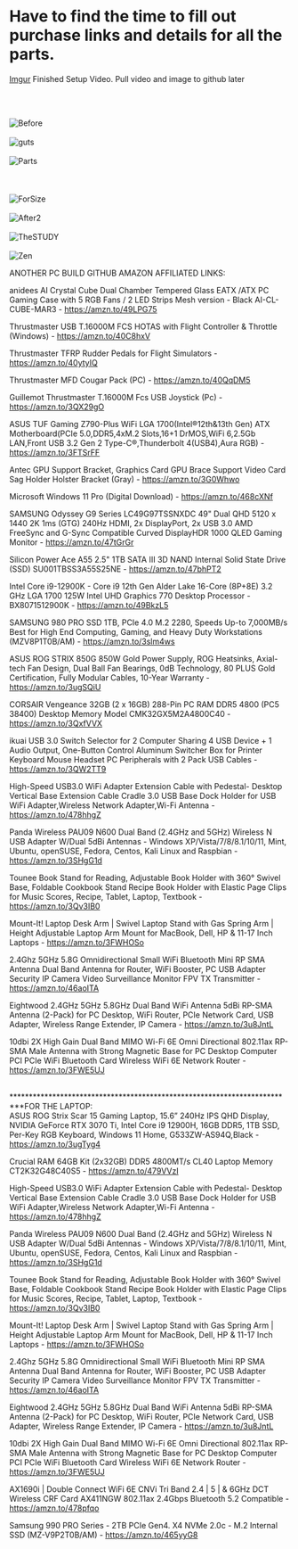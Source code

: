 # Have to find the time to fill out purchase links and details for all the parts.

[Imgur](https://i.imgur.com/0htkfbS.mp4) Finished Setup Video. Pull video and image to github later

<br>
<br>

![Before](https://github.com/TreadSoftly/Projects/assets/121847455/432e42b7-ee91-4486-858b-ac4cce70bf6a)
<br>
<br>
![guts](https://github.com/TreadSoftly/Projects/assets/121847455/db1b934f-8c63-4c39-a927-0995837b0934)
<br>
<br>
![Parts](https://github.com/TreadSoftly/Projects/assets/121847455/5cfb1646-835d-411d-baf1-a16340f2b011)
<br>
<br>
<br>
<br>
![ForSize](https://github.com/TreadSoftly/Projects/assets/121847455/3909d103-9aff-4311-89f9-9617b1c11559)
<br>
<br>
![After2](https://github.com/TreadSoftly/Projects/assets/121847455/59ca91eb-4f96-4299-9a11-bf330fc802fa)
<br>
<br>
![TheSTUDY](https://github.com/TreadSoftly/Projects/assets/121847455/c038c5c3-0f3f-46db-811c-e0f37b876bb3)
<br>
<br>
![Zen](https://github.com/TreadSoftly/Projects/assets/121847455/fa893718-32ce-4cc3-aba5-75b9c1c9b0d9)
<br>



ANOTHER PC BUILD GITHUB AMAZON AFFILIATED LINKS:

anidees AI Crystal Cube <Mesh Front Panel> Dual Chamber Tempered Glass EATX /ATX PC Gaming Case with 5 RGB Fans / 2 LED Strips Mesh version - Black AI-CL-CUBE-MAR3 - https://amzn.to/49LPG75

Thrustmaster USB T.16000M FCS HOTAS with Flight Controller & Throttle (Windows) - https://amzn.to/40C8hxV

Thrustmaster TFRP Rudder Pedals for Flight Simulators - https://amzn.to/40ytyIQ

Thrustmaster MFD Cougar Pack (PC) - https://amzn.to/40QqDM5

Guillemot Thrustmaster T.16000M Fcs USB Joystick (Pc) - https://amzn.to/3QX29gO

ASUS TUF Gaming Z790-Plus WiFi LGA 1700(Intel®12th&13th Gen) ATX Motherboard(PCIe 5.0,DDR5,4xM.2 Slots,16+1 DrMOS,WiFi 6,2.5Gb LAN,Front USB 3.2 Gen 2 Type-C®,Thunderbolt 4(USB4),Aura RGB)  - https://amzn.to/3FTSrFF

Antec GPU Support Bracket, Graphics Card GPU Brace Support Video Card Sag Holder Holster Bracket (Gray) - https://amzn.to/3G0Whwo

Microsoft Windows 11 Pro (Digital Download) - https://amzn.to/468cXNf

SAMSUNG Odyssey G9 Series LC49G97TSSNXDC 49" Dual QHD 5120 x 1440 2K 1ms (GTG) 240Hz HDMI, 2x DisplayPort, 2x USB 3.0 AMD FreeSync and G-Sync Compatible Curved DisplayHDR 1000 QLED Gaming Monitor - https://amzn.to/47tGrGr

Silicon Power Ace A55 2.5" 1TB SATA III 3D NAND Internal Solid State Drive (SSD) SU001TBSS3A55S25NE - https://amzn.to/47bhPT2

Intel Core i9-12900K - Core i9 12th Gen Alder Lake 16-Core (8P+8E) 3.2 GHz LGA 1700 125W Intel UHD Graphics 770 Desktop Processor - BX8071512900K - https://amzn.to/49BkzL5

SAMSUNG 980 PRO SSD 1TB, PCIe 4.0 M.2 2280, Speeds Up-to 7,000MB/s Best for High End Computing, Gaming, and Heavy Duty Workstations (MZV8P1T0B/AM) - https://amzn.to/3slm4ws

ASUS ROG STRIX 850G 850W Gold Power Supply, ROG Heatsinks, Axial-tech Fan Design, Dual Ball Fan Bearings, 0dB Technology, 80 PLUS Gold Certification, Fully Modular Cables, 10-Year Warranty - https://amzn.to/3ugSQiU

CORSAIR Vengeance 32GB (2 x 16GB) 288-Pin PC RAM DDR5 4800 (PC5 38400) Desktop Memory Model CMK32GX5M2A4800C40 - https://amzn.to/3QxfVVX

ikuai USB 3.0 Switch Selector for 2 Computer Sharing 4 USB Device + 1 Audio Output, One-Button Control Aluminum Switcher Box for Printer Keyboard Mouse Headset PC Peripherals with 2 Pack USB Cables - https://amzn.to/3QW2TT9

High-Speed USB3.0 WiFi Adapter Extension Cable with Pedestal- Desktop Vertical Base Extension Cable Cradle 3.0 USB Base Dock Holder for USB WiFi Adapter,Wireless Network Adapter,Wi-Fi Antenna - https://amzn.to/478hhgZ

Panda Wireless PAU09 N600 Dual Band (2.4GHz and 5GHz) Wireless N USB Adapter W/Dual 5dBi Antennas - Windows XP/Vista/7/8/8.1/10/11, Mint, Ubuntu, openSUSE, Fedora, Centos, Kali Linux and Raspbian - https://amzn.to/3SHgG1d

Tounee Book Stand for Reading, Adjustable Book Holder with 360° Swivel Base, Foldable Cookbook Stand Recipe Book Holder with Elastic Page Clips for Music Scores, Recipe, Tablet, Laptop, Textbook - https://amzn.to/3Qv3IB0

Mount-It! Laptop Desk Arm | Swivel Laptop Stand with Gas Spring Arm | Height Adjustable Laptop Arm Mount for MacBook, Dell, HP & 11-17 Inch Laptops - https://amzn.to/3FWHOSo

2.4Ghz 5GHz 5.8G Omnidirectional Small WiFi Bluetooth Mini RP SMA Antenna Dual Band Antenna for Router, WiFi Booster, PC USB Adapter Security IP Camera Video Surveillance Monitor FPV TX Transmitter - https://amzn.to/46aoITA

Eightwood 2.4GHz 5GHz 5.8GHz Dual Band WiFi Antenna 5dBi RP-SMA Antenna (2-Pack) for PC Desktop, WiFi Router, PCIe Network Card, USB Adapter, Wireless Range Extender, IP Camera - https://amzn.to/3u8JntL

10dbi 2X High Gain Dual Band MIMO Wi-Fi 6E Omni Directional 802.11ax RP-SMA Male Antenna with Strong Magnetic Base for PC Desktop Computer PCI PCIe WiFi Bluetooth Card Wireless WiFi 6E Network Router - https://amzn.to/3FWE5UJ
<br>
<br>

*************************************************************************FOR THE LAPTOP:
<br>
ASUS ROG Strix Scar 15 Gaming Laptop, 15.6” 240Hz IPS QHD Display, NVIDIA GeForce RTX 3070 Ti, Intel Core i9 12900H, 16GB DDR5, 1TB SSD, Per-Key RGB Keyboard, Windows 11 Home, G533ZW-AS94Q,Black - https://amzn.to/3ugTyg4

Crucial RAM 64GB Kit (2x32GB) DDR5 4800MT/s CL40 Laptop Memory CT2K32G48C40S5 - https://amzn.to/479VVzI

High-Speed USB3.0 WiFi Adapter Extension Cable with Pedestal- Desktop Vertical Base Extension Cable Cradle 3.0 USB Base Dock Holder for USB WiFi Adapter,Wireless Network Adapter,Wi-Fi Antenna - https://amzn.to/478hhgZ

Panda Wireless PAU09 N600 Dual Band (2.4GHz and 5GHz) Wireless N USB Adapter W/Dual 5dBi Antennas - Windows XP/Vista/7/8/8.1/10/11, Mint, Ubuntu, openSUSE, Fedora, Centos, Kali Linux and Raspbian - https://amzn.to/3SHgG1d

Tounee Book Stand for Reading, Adjustable Book Holder with 360° Swivel Base, Foldable Cookbook Stand Recipe Book Holder with Elastic Page Clips for Music Scores, Recipe, Tablet, Laptop, Textbook - https://amzn.to/3Qv3IB0

Mount-It! Laptop Desk Arm | Swivel Laptop Stand with Gas Spring Arm | Height Adjustable Laptop Arm Mount for MacBook, Dell, HP & 11-17 Inch Laptops - https://amzn.to/3FWHOSo

2.4Ghz 5GHz 5.8G Omnidirectional Small WiFi Bluetooth Mini RP SMA Antenna Dual Band Antenna for Router, WiFi Booster, PC USB Adapter Security IP Camera Video Surveillance Monitor FPV TX Transmitter - https://amzn.to/46aoITA

Eightwood 2.4GHz 5GHz 5.8GHz Dual Band WiFi Antenna 5dBi RP-SMA Antenna (2-Pack) for PC Desktop, WiFi Router, PCIe Network Card, USB Adapter, Wireless Range Extender, IP Camera - https://amzn.to/3u8JntL

10dbi 2X High Gain Dual Band MIMO Wi-Fi 6E Omni Directional 802.11ax RP-SMA Male Antenna with Strong Magnetic Base for PC Desktop Computer PCI PCIe WiFi Bluetooth Card Wireless WiFi 6E Network Router - https://amzn.to/3FWE5UJ

AX1690i | Double Connect WiFi 6E CNVi Tri Band 2.4 | 5 | & 6GHz DCT Wireless CRF Card AX411NGW 802.11ax 2.4Gbps Bluetooth 5.2 Compatible - https://amzn.to/478pfqo

Samsung 990 PRO Series - 2TB PCIe Gen4. X4 NVMe 2.0c - M.2 Internal SSD (MZ-V9P2T0B/AM) - https://amzn.to/465yyG8

